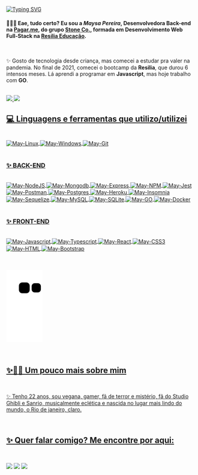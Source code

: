 [![Typing SVG](https://readme-typing-svg.herokuapp.com?color=FFC0CB&lines=Seja+bem-vindo(a)+ao+meu+perfil!+%F0%9F%91%8B)](https://git.io/typing-svg)

#### 👩🏻‍💻 Eae, tudo certo? Eu sou a _Maysa Pereira_, Desenvolvedora Back-end na **[Pagar.me](https://github.com/pagarme)**, do grupo **[Stone Co.](https://stone.co/)**, formada em Desenvolvimento Web Full-Stack na **[Resilia Educação](https://www.resilia.com.br/)**. 

<br>

✨ Gosto de tecnologia desde criança, mas comecei a estudar pra valer na pandemia. No final de 2021, comecei o bootcamp da **Resilia**, que durou 6 intensos meses. Lá aprendi a programar em **Javascript**, mas hoje trabalho com **GO**.

<br>

<div>
  <a href="https://github.com/maysapereira">
<img height="150em" src="https://github-readme-stats.vercel.app/api?username=maysapereira&show_icons=true&theme=radical&include_all_comits=true&count_private=true"/>
<img height="150em" src="https://github-readme-stats.vercel.app/api/top-langs/?username=maysapereira&layout=compact&langs_count=16&theme=radical&count_private=true&hide=shell,dockerfile,procfile"/>
</div>
  
 <h2 align="left"> 💻 Linguagens e ferramentas que utilizo/utilizei </h2>
  
  <br>
 
 <img align="center" alt="May-Linux" src="https://img.shields.io/badge/Linux-20232A?style=for-the-badge&logo=linux&logoColor=FCC624">
   <img align="center" alt="May-Windows" src="https://img.shields.io/badge/Windows-20232A?style=for-the-badge&logo=windows&logoColor=white">
 <img align="center" alt="May-Git" src="https://img.shields.io/badge/Git-20232A?style=for-the-badge&logo=git&logoColor=E94E31">

  <br>
  <br>
  
 <h3 align="left"> ✨ BACK-END</h3>
  
  <br>
  
 <img align="center" alt="May-NodeJS" src="https://img.shields.io/badge/Node.js-20232A?style=for-the-badge&logo=nodedotjs&logoColor=339933" />
 <img align="center" alt="May-Mongodb" src="https://img.shields.io/badge/MongoDB-20232A?style=for-the-badge&logo=mongodb&logoColor=118d4d">
 <img align="center" alt="May-Express" src="https://img.shields.io/badge/Express-20232A?style=for-the-badge&logo=express&logoColor=white">
 <img align="center" alt="May-NPM" src="https://img.shields.io/badge/NPM-20232A?style=for-the-badge&logo=npm&logoColor=CB3837" />
 <img align="center" alt="May-Jest" src="https://img.shields.io/badge/Jest-20232A?style=for-the-badge&logo=mongodb&logoColor=C21325">
 <img align="center" alt="May-Postman" src="https://img.shields.io/badge/Postman-20232A?style=for-the-badge&logo=postman&logoColor=EF5B25">
 <img align="center" alt="May-Postgres" src="https://img.shields.io/badge/postgres-20232A?style=for-the-badge&logo=postgresql&logoColor=cc3b03">
 <img align="center" alt="May-Heroku" src="https://img.shields.io/badge/heroku-20232A?style=for-the-badge&logo=heroku&logoColor=430098">
 <img align="center" alt="May-Insomnia" src="https://img.shields.io/badge/Insomnia-20232A?style=for-the-badge&logo=insomnia&logoColor=5445b4" />
 <img align="center" alt="May-Sequelize" src="https://img.shields.io/badge/Sequelize-20232A?style=for-the-badge&logo=sequelize&logoColor=2c3864" />
 <img align="center" alt="May-MySQL" src="https://img.shields.io/badge/MySQL-20232A?style=for-the-badge&logo=mysql&logoColor=1d4a65" />
 <img align="center" alt="May-SQLite" src="https://img.shields.io/badge/SQLite-20232A?style=for-the-badge&logo=sqlite&logoColor=3798d4" />
 <img align="center" alt="May-GO" src="https://img.shields.io/badge/golang-20232A?style=for-the-badge&logo=go&logoColor=2392E6" />
 <img align="center" alt="May-Docker" src="https://img.shields.io/badge/Docker-20232A?style=for-the-badge&logo=docker&logoColor=2392E6" />


  <br>
  <br>

 <h3 align="left"> ✨ FRONT-END</h3>
  
  <br>
 <img align="center" alt="May-Javascript" src="https://img.shields.io/badge/Javascript-20232A?style=for-the-badge&logo=javascript&logoColor=F7DF1E" />
 <img align="center" alt="May-Typescript" src="https://img.shields.io/badge/Typescript-20232A?style=for-the-badge&logo=typescript&logoColor=61DAFB" />
 <img align="center" alt="May-React" src="https://img.shields.io/badge/React-20232A?style=for-the-badge&logo=react&logoColor=61DAFB" />
 <img align="center" alt="May-CSS3" src="https://img.shields.io/badge/CSS3-20232A?style=for-the-badge&logo=css3&logoColor=61DAFB" />
 <img align="center" alt="May-HTML" src="https://img.shields.io/badge/HTML5-20232A?style=for-the-badge&logo=html5&logoColor=e34f26" />
 <img align="center" alt="May-Bootstrap" src="https://img.shields.io/badge/Bootstrap-20232A?style=for-the-badge&logo=bootstrap&logoColor=523a76" />
  
  <br>
  <br>
  
  <br>
 
 ![Snake animation](https://github.com/maysapereira/maysapereira/blob/output/github-contribution-grid-snake.svg)
 
<br>

<h2 align="left">✨👩🏻 Um pouco mais sobre mim </h2>

<br>

<p>✨ Tenho 22 anos, sou vegana, gamer, fã de terror e mistério, fã do Studio Ghibli e Sanrio, musicalmente eclética e nascida no lugar mais lindo do mundo, o Rio de janeiro, claro.<p>

<br>


<h2 align="left">✨ Quer falar comigo? Me encontre por aqui: </h2>
  
  <br>

<a href="https://www.linkedin.com/in/maysa-pereira/"><img src="https://img.shields.io/badge/LinkedIn-0077B5?style=for-the-badge&logo=linkedin&logoColor=white" target="_blank"></a>
<a href="mailto:maysalvespereira@gmail.com"><img src="https://img.shields.io/badge/Gmail-D14836?style=for-the-badge&logo=gmail&logoColor=white" target="_blank"></a> ![](https://dcbadge.vercel.app/api/shield/901494336196317194)
